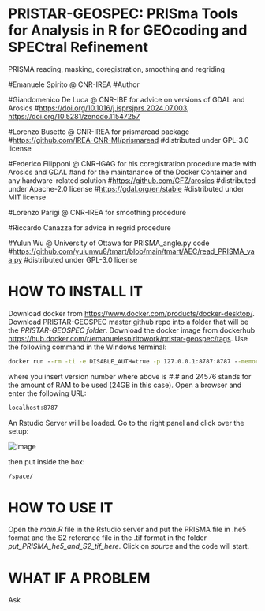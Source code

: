 # PRISTAR-GEOSPEC: PRISma Tools for Analysis in R for GEOcoding and SPECtral Refinement
PRISMA reading, masking, coregistration, smoothing and regriding

#Emanuele Spirito @ CNR-IREA 
#Author

#Giandomenico De Luca @ CNR-IBE for advice on versions of GDAL and Arosics
#https://doi.org/10.1016/j.isprsjprs.2024.07.003, https://doi.org/10.5281/zenodo.11547257

#Lorenzo Busetto @ CNR-IREA for prismaread package 
#https://github.com/IREA-CNR-MI/prismaread
#distributed under GPL-3.0 license

#Federico Filipponi @ CNR-IGAG for his coregistration procedure made with Arosics and GDAL
#and for the maintanance of the Docker Container and any hardware-related solution
#https://github.com/GFZ/arosics
#distributed under Apache-2.0 license
#https://gdal.org/en/stable
#distributed under MIT license

#Lorenzo Parigi @ CNR-IREA for smoothing procedure

#Riccardo Canazza for advice in regrid procedure

#Yulun Wu @ University of Ottawa for PRISMA_angle.py code
#https://github.com/yulunwu8/tmart/blob/main/tmart/AEC/read_PRISMA_vaa.py
#distributed under GPL-3.0 license

# HOW TO INSTALL IT
Download docker from https://www.docker.com/products/docker-desktop/. Download PRISTAR-GEOSPEC master github repo into a folder that will be the _PRISTAR-GEOSPEC folder_. Download the docker image from dockerhub https://hub.docker.com/r/emanuelespiritowork/pristar-geospec/tags. Use the following command in the Windows terminal:
```cmd
docker run --rm -ti -e DISABLE_AUTH=true -p 127.0.0.1:8787:8787 --memory="24576m" --memory-swap="24576m" -v C:/your/path/to/PRISTAR-GEOSPEC/folder:/space:rw emanuelespiritowork/pristar-geospec:#.#
``` 
where you insert version number where above is #.# and 24576 stands for the amount of RAM to be used (24GB in this case). Open a browser and enter the following URL:
```cmd
localhost:8787
```
An Rstudio Server will be loaded. Go to the right panel and click over the setup:

![image](https://github.com/user-attachments/assets/cce0db0c-e775-450c-8362-9c724885a2c1)

then put inside the box:
```cmd
/space/
```
# HOW TO USE IT
Open the _main.R_ file in the Rstudio server and put the PRISMA file in .he5 format and the S2 reference file in the .tif format in the folder _put_PRISMA_he5_and_S2_tif_here_. Click on _source_ and the code will start. 
# WHAT IF A PROBLEM
Ask
